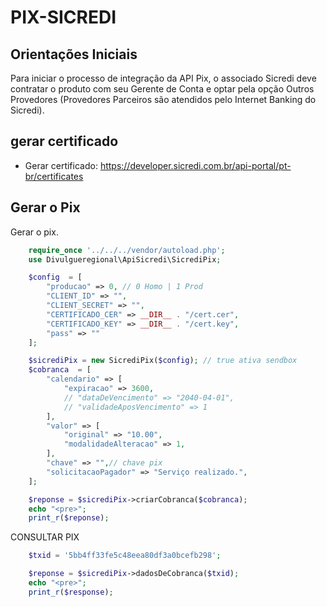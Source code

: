 # PIX-SICREDI

## Orientações Iniciais

Para iniciar o processo de integração da API Pix, o associado Sicredi deve contratar o produto com seu Gerente de Conta e optar pela opção Outros Provedores (Provedores Parceiros são atendidos pelo Internet Banking do Sicredi).

## gerar certificado

- Gerar certificado: https://developer.sicredi.com.br/api-portal/pt-br/certificates

## Gerar o Pix

Gerar o pix.

```php
    require_once '../../../vendor/autoload.php';
    use Divulgueregional\ApiSicredi\SicrediPix;

    $config  = [
        "producao" => 0, // 0 Homo | 1 Prod
        "CLIENT_ID" => "",
        "CLIENT_SECRET" => "",
        "CERTIFICADO_CER" => __DIR__ . "/cert.cer",
        "CERTIFICADO_KEY" => __DIR__ . "/cert.key",
        "pass" => ""
    ];

    $sicrediPix = new SicrediPix($config); // true ativa sendbox
    $cobranca  = [
        "calendario" => [
            "expiracao" => 3600,
            // "dataDeVencimento" => "2040-04-01",
            // "validadeAposVencimento" => 1
        ],
        "valor" => [
            "original" => "10.00",
            "modalidadeAlteracao" => 1,
        ],
        "chave" => "",// chave pix
        "solicitacaoPagador" => "Serviço realizado.",
    ];

    $reponse = $sicrediPix->criarCobranca($cobranca);
    echo "<pre>";
    print_r($reponse);
```

CONSULTAR PIX

```php
    $txid = '5bb4ff33fe5c48eea80df3a0bcefb298';

    $reponse = $sicrediPix->dadosDeCobranca($txid);
    echo "<pre>";
    print_r($response);
```
